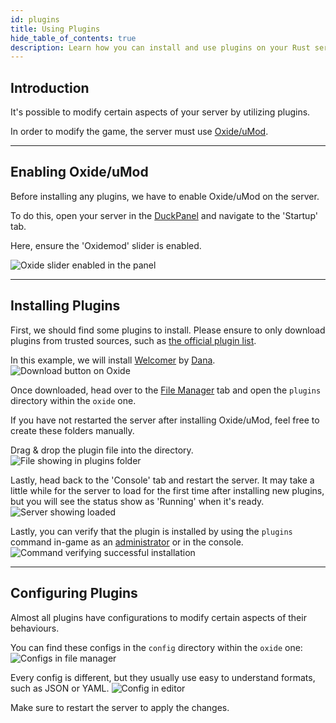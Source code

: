```yaml
---
id: plugins
title: Using Plugins
hide_table_of_contents: true
description: Learn how you can install and use plugins on your Rust server!
---
```


## Introduction

It's possible to modify certain aspects of your server by utilizing plugins.

In order to modify the game, the server must use [Oxide/uMod](https://umod.org).

---

## Enabling Oxide/uMod

Before installing any plugins, we have to enable Oxide/uMod on the server.

To do this, open your server in the [DuckPanel](https://mc.bloom.host) and navigate to the 'Startup' tab.

Here, ensure the 'Oxidemod' slider is enabled.

![Oxide slider enabled in the panel](/games/rust/plugins/enable.png)

---

## Installing Plugins

First, we should find some plugins to install. Please ensure to only download plugins from trusted sources, such
as [the official plugin list](https://umod.org/plugins?page=1&sort=downloads&sortdir=desc&categories=rust).

In this example, we will install [Welcomer](https://umod.org/plugins/welcomer) by [Dana](https://umod.org/user/Dana).
![Download button on Oxide](/games/rust/plugins/download.png)

Once downloaded, head over to the [File Manager](/using_the_panel/file-manager-controls.md) tab and open the `plugins`
directory within the `oxide` one.

If you have not restarted the server after installing Oxide/uMod, feel free to create these folders manually.

Drag & drop the plugin file into the directory.
![File showing in plugins folder](/games/rust/plugins/upload.png)

Lastly, head back to the 'Console' tab and restart the server. It may take a little while for the server to load for the
first time after installing new plugins, but you will see the status show as 'Running' when it's ready.
![Server showing loaded](/games/rust/plugins/loaded.png)

Lastly, you can verify that the plugin is installed by using the `plugins` command in-game as
an [administrator](admin.md) or in the console.
![Command verifying successful installation](/games/rust/plugins/list.png)

---

## Configuring Plugins

Almost all plugins have configurations to modify certain aspects of their behaviours.

You can find these configs in the `config` directory within the `oxide` one:
![Configs in file manager](/games/rust/plugins/config-list.png)

Every config is different, but they usually use easy to understand formats, such as JSON or YAML.
![Config in editor](/games/rust/plugins/config.png)

Make sure to restart the server to apply the changes.
